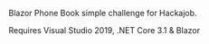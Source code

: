 Blazor Phone Book simple challenge for Hackajob.

Requires Visual Studio 2019, .NET Core 3.1 & Blazor

